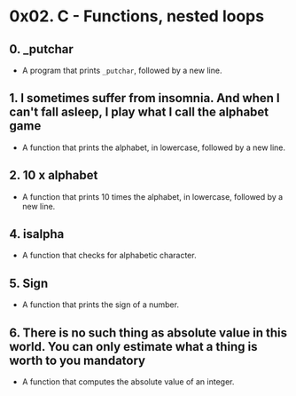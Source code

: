 # 0x02. C - Functions, nested loops

## 0. _putchar
- A program that prints ```_putchar```, followed by a new line.

## 1. I sometimes suffer from insomnia. And when I can't fall asleep, I play what I call the alphabet game
- A function that prints the alphabet, in lowercase, followed by a new line.

## 2. 10 x alphabet
- A function that prints 10 times the alphabet, in lowercase, followed by a new line.

## 4. isalpha
- A function that checks for alphabetic character.

## 5. Sign
- A function that prints the sign of a number.

## 6. There is no such thing as absolute value in this world. You can only estimate what a thing is worth to you mandatory
- A function that computes the absolute value of an integer.

